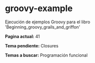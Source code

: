 # groovy-example
Ejecución de ejemplos Groovy para el libro 'Beginning_groovy_grails_and_griffon'

__Pagina actual:__ 41

__Tema pendiente:__ Closures

__Temas a buscar:__ Programación funcional